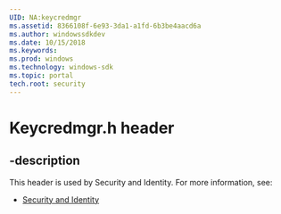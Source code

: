 ```yaml
---
UID: NA:keycredmgr
ms.assetid: 8366108f-6e93-3da1-a1fd-6b3be4aacd6a
ms.author: windowssdkdev
ms.date: 10/15/2018
ms.keywords: 
ms.prod: windows
ms.technology: windows-sdk
ms.topic: portal
tech.root: security
---
```


# Keycredmgr.h header


## -description


This header is used by Security and Identity. For more information, see:

- [Security and Identity](../_security)
